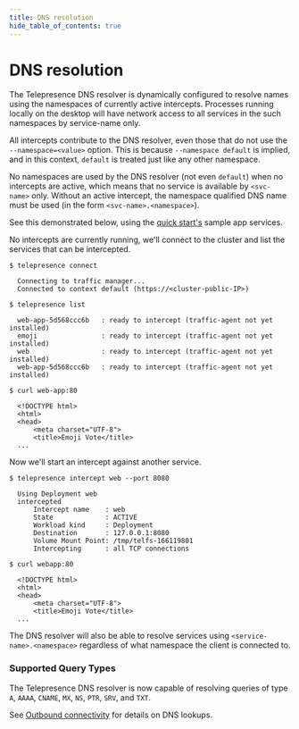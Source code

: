```yaml
---
title: DNS resolution
hide_table_of_contents: true
---
```

# DNS resolution

The Telepresence DNS resolver is dynamically configured to resolve names using the namespaces of currently active intercepts. Processes running locally on the desktop will have network access to all services in the such namespaces by service-name only.

All intercepts contribute to the DNS resolver, even those that do not use the `--namespace=<value>` option. This is because `--namespace default` is implied, and in this context, `default` is treated just like any other namespace.

No namespaces are used by the DNS resolver (not even `default`) when no intercepts are active, which means that no service is available by `<svc-name>` only. Without an active intercept, the namespace qualified DNS name must be used (in the form `<svc-name>.<namespace>`).

See this demonstrated below, using the [quick start's](../quick-start.md) sample app services.

No intercepts are currently running, we'll connect to the cluster and list the services that can be intercepted.

```
$ telepresence connect

  Connecting to traffic manager...
  Connected to context default (https://<cluster-public-IP>)

$ telepresence list

  web-app-5d568ccc6b   : ready to intercept (traffic-agent not yet installed)
  emoji                : ready to intercept (traffic-agent not yet installed)
  web                  : ready to intercept (traffic-agent not yet installed)
  web-app-5d568ccc6b   : ready to intercept (traffic-agent not yet installed)

$ curl web-app:80

  <!DOCTYPE html>
  <html>
  <head>
      <meta charset="UTF-8">
      <title>Emoji Vote</title>
  ...
```

Now we'll start an intercept against another service.

```
$ telepresence intercept web --port 8080

  Using Deployment web
  intercepted
      Intercept name    : web
      State             : ACTIVE
      Workload kind     : Deployment
      Destination       : 127.0.0.1:8080
      Volume Mount Point: /tmp/telfs-166119801
      Intercepting      : all TCP connections

$ curl webapp:80

  <!DOCTYPE html>
  <html>
  <head>
      <meta charset="UTF-8">
      <title>Emoji Vote</title>
  ...
```

The DNS resolver will also be able to resolve services using `<service-name>.<namespace>` regardless of what namespace the
client is connected to.

### Supported Query Types

The Telepresence DNS resolver is now capable of resolving queries of type `A`, `AAAA`, `CNAME`,
`MX`, `NS`, `PTR`, `SRV`, and `TXT`.

See [Outbound connectivity](routing#dns-resolution.md) for details on DNS lookups.

